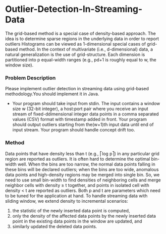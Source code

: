 # Outlier-Detection-In-Streaming-Data
The grid-based method is a special case of density-based approach. The idea is to
determine sparse regions in the underlying data in order to report outliers
Histograms can be viewed as 1-dimensional special cases of grid-based method. In
the context of multivariate (i.e., d-dimensional) data, a natural generalization is the
use of grid-structure. Each dimension is partitioned into p equal-width ranges (e.g.,
pd+1 is roughly equal to w, the window size).

### Problem Description
Please implement outlier detection in streaming data using grid-based methodology.You should implement it in Java.

* Your program should take input from stdin. The input contains a window size w (32-bit integer), a host:port pair where you receive an input stream of fixed-ddimensional integer data points in a comma separated values (CSV) format with timestamp added in front. Your program should output outliers starting from the(w+1)th input data until end of input stream. Your program should handle concept drift too.

### Method
 Data points that have density less than t (e.g., ⎡log p⎤) in any particular grid region are reported as outliers. It is often hard to determine the optimal bin-width well. When the bins are too narrow, the normal
data points falling in these bins will be declared outliers; when the bins are too wide,
anomalous data points and high-density regions may be merged into single bin. So,
we need to use small bin-width to find densities of neighboring cells and merge
neighbor cells with density ≥ t together, and points in isolated cell with density < t
are reported as outliers. Both p and t are parameters which need to be tuned for the
application at hand. 
To handle streaming data with sliding window, we extend density to incremental scenarios:
1. the statistic of the newly inserted data point is computed, 
2. only the density of the affected data points by the newly inserted data point in the existing data points in the window are    updated, and 
3. similarly updated the deleted data points.
